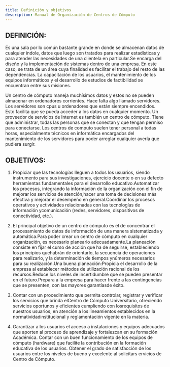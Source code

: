 ```yaml
---
title: Definición y objetivos
description: Manual de Organización de Centros de Cómputo
---
```


## DEFINICIÓN: ##
 Es una sala por lo común bastante grande en donde se almacenan datos de cualquier índole, datos que luego son tratados para realizar estadísticas y para atender las necesidades de una clientela en particular.Se encarga del diseño y la implementación de sistemas dentro de una empresa. En este caso, se trata de un área cuya finalidad es facilitar el trabajo del resto de las dependencias. La capacitación de los usuarios, el mantenimiento de los equipos informáticos y el desarrollo de estudios de factibilidad se encuentran entre sus misiones.

 Un centro de cómputo maneja muchísimos datos y estos no se pueden almacenar en ordenadores corrientes. Hace falta algo llamado servidores. Los servidores son cpus u ordenadores que están siempre encendidos. Esto facilita que se pueda acceder a los datos en cualquier momento. Un proveedor de servicios de Internet es también un centro de cómputo. Tiene que administrar, todas las personas que se conectan y que tengan permiso para conectarse. Los centros de computo suelen tener personal a todas horas, especialmente técnicos en informática encargados del mantenimiento de los servidores para poder arreglar cualquier avería que pudiera surgir.

 ## OBJETIVOS: ##
1. Propiciar que las tecnologías lleguen a todos los usuarios, siendo instrumento para sus investigaciones, ejercicio docente o en su defecto herramientas fundamentales para el desarrollo educativo.Automatizar los procesos, integrando la información de la organización con el fin de mejorar los servicios de atención,hacer una toma de decisiones más efectiva y mejorar el desempeño en general.Coordinar los procesos operativos y actividades relacionadas con las tecnologías de información ycomunicación (redes, servidores, dispositivos de conectividad, etc.).

2. El principal objetivo de un centro de cómputo es el de concentrar el procesamiento de datos de información de una manera sistematizada y automática.Para poder crear un centro de cómputo en cualquier organización, es necesario planearlo adecuadamente.La planeación consiste en fijar el curso de acción que ha de seguirse, estableciendo los principios quehabrán de orientarlo, la secuencia de operaciones para realizarlo, y la determinación de tiempos ynúmeros necesarios para su realización.Una buena planeación:Propicia el desarrollo de la empresa al establecer métodos de utilización racional de los recursos.Reduce los niveles de incertidumbre que se pueden presentar en el futuro.Prepara a la empresa para hacer frente a las contingencias que se presenten, con las mayores garantíasde éxito.

3. Contar con un procedimiento que permita controlar, registrar y verificar los servicios que brinda elCentro de Cómputo Universitario, ofreciendo servicios oportunos y eficientes cumpliendo con losrequisitos de nuestros usuarios, en atención a los lineamientos establecidos en la normatividadinstitucional y reglamentación vigente en la materia. 

4. Garantizar a los usuarios el acceso a instalaciones y equipos adecuados que aporten al proceso de aprendizaje y fortalezcan en su formación Académica. Contar con un buen funcionamiento de los equipos de cómputo (hardware) que facilite la contribución en la formación educativa de los usuarios. Obtener el grado de satisfacción de los usuarios entre los niveles de bueno y excelente al solicitars ervicios de Centro de Cómputo.

 
